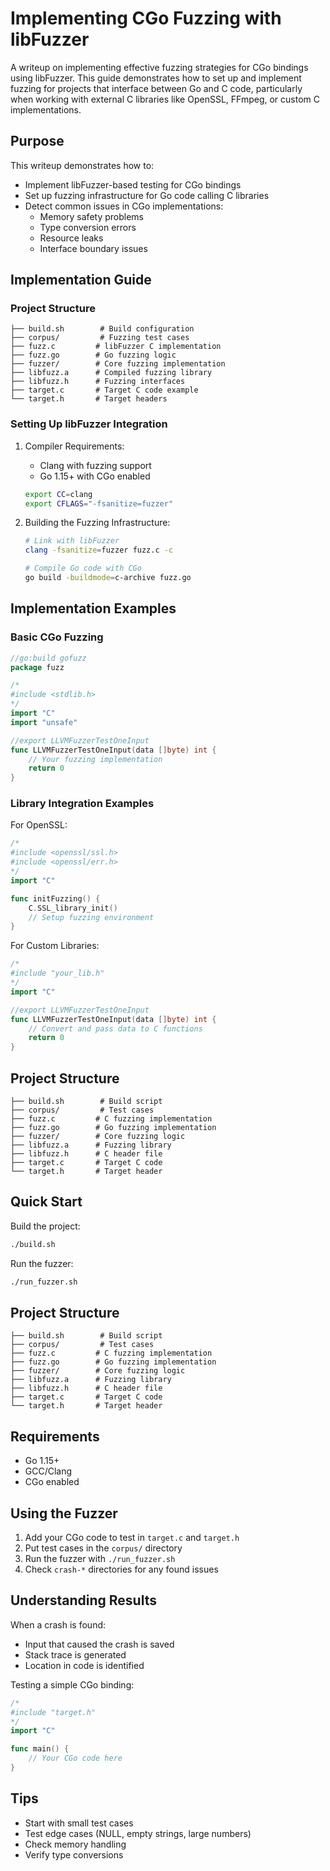 # Implementing CGo Fuzzing with libFuzzer

A writeup on implementing effective fuzzing strategies for CGo bindings using libFuzzer. This guide demonstrates how to set up and implement fuzzing for projects that interface between Go and C code, particularly when working with external C libraries like OpenSSL, FFmpeg, or custom C implementations.

## Purpose

This writeup demonstrates how to:
- Implement libFuzzer-based testing for CGo bindings
- Set up fuzzing infrastructure for Go code calling C libraries
- Detect common issues in CGo implementations:
  - Memory safety problems
  - Type conversion errors
  - Resource leaks
  - Interface boundary issues

## Implementation Guide

### Project Structure
```
├── build.sh        # Build configuration
├── corpus/         # Fuzzing test cases
├── fuzz.c         # libFuzzer C implementation
├── fuzz.go        # Go fuzzing logic
├── fuzzer/        # Core fuzzing implementation
├── libfuzz.a      # Compiled fuzzing library
├── libfuzz.h      # Fuzzing interfaces
├── target.c       # Target C code example
└── target.h       # Target headers
```

### Setting Up libFuzzer Integration

1. Compiler Requirements:
   - Clang with fuzzing support
   - Go 1.15+ with CGo enabled
   ```bash
   export CC=clang
   export CFLAGS="-fsanitize=fuzzer"
   ```

2. Building the Fuzzing Infrastructure:
   ```bash
   # Link with libFuzzer
   clang -fsanitize=fuzzer fuzz.c -c
   
   # Compile Go code with CGo
   go build -buildmode=c-archive fuzz.go
   ```

## Implementation Examples

### Basic CGo Fuzzing
```go
//go:build gofuzz
package fuzz

/*
#include <stdlib.h>
*/
import "C"
import "unsafe"

//export LLVMFuzzerTestOneInput
func LLVMFuzzerTestOneInput(data []byte) int {
    // Your fuzzing implementation
    return 0
}
```

### Library Integration Examples

For OpenSSL:
```go
/*
#include <openssl/ssl.h>
#include <openssl/err.h>
*/
import "C"

func initFuzzing() {
    C.SSL_library_init()
    // Setup fuzzing environment
}
```

For Custom Libraries:
```go
/*
#include "your_lib.h"
*/
import "C"

//export LLVMFuzzerTestOneInput
func LLVMFuzzerTestOneInput(data []byte) int {
    // Convert and pass data to C functions
    return 0
}
```

## Project Structure

```
├── build.sh        # Build script
├── corpus/         # Test cases
├── fuzz.c         # C fuzzing implementation
├── fuzz.go        # Go fuzzing implementation
├── fuzzer/        # Core fuzzing logic
├── libfuzz.a      # Fuzzing library
├── libfuzz.h      # C header file
├── target.c       # Target C code
└── target.h       # Target header
```


## Quick Start

Build the project:
```bash
./build.sh
```

Run the fuzzer:
```bash
./run_fuzzer.sh
```

## Project Structure

```
├── build.sh        # Build script
├── corpus/         # Test cases
├── fuzz.c         # C fuzzing implementation
├── fuzz.go        # Go fuzzing implementation
├── fuzzer/        # Core fuzzing logic
├── libfuzz.a      # Fuzzing library
├── libfuzz.h      # C header file
├── target.c       # Target C code
└── target.h       # Target header
```

## Requirements

- Go 1.15+
- GCC/Clang
- CGo enabled

## Using the Fuzzer

1. Add your CGo code to test in `target.c` and `target.h`
2. Put test cases in the `corpus/` directory
3. Run the fuzzer with `./run_fuzzer.sh`
4. Check `crash-*` directories for any found issues

## Understanding Results

When a crash is found:
- Input that caused the crash is saved
- Stack trace is generated
- Location in code is identified


Testing a simple CGo binding:

```go
/*
#include "target.h"
*/
import "C"

func main() {
    // Your CGo code here
}
```

## Tips

- Start with small test cases
- Test edge cases (NULL, empty strings, large numbers)
- Check memory handling
- Verify type conversions


